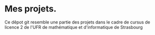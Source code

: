 # Mes projets.

Ce dêpot git resemble une partie des projets dans le cadre de cursus de licence 2 de l'UFR de mathématique et d'informatique de Strasbourg 






